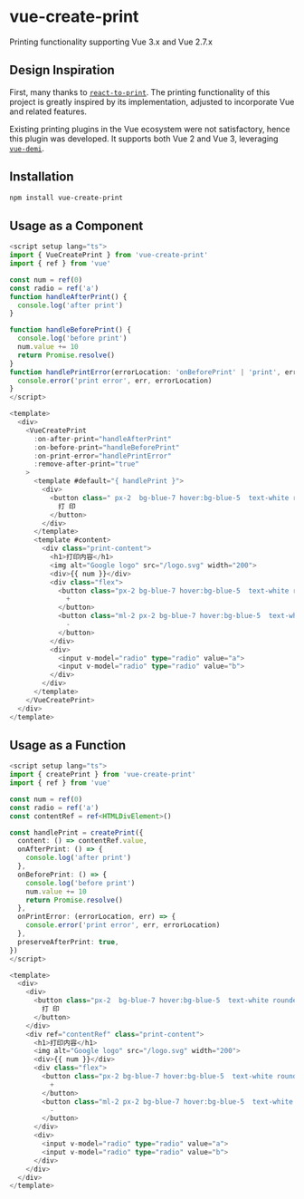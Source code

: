 # vue-create-print

Printing functionality supporting Vue 3.x and Vue 2.7.x

## Design Inspiration

First, many thanks to [`react-to-print`](https://github.com/MatthewHerbst/react-to-print). The printing functionality of this project is greatly inspired by its implementation, adjusted to incorporate Vue and related features.

Existing printing plugins in the Vue ecosystem were not satisfactory, hence this plugin was developed. It supports both Vue 2 and Vue 3, leveraging [`vue-demi`](https://github.com/vueuse/vue-demi).

## Installation

```bash
npm install vue-create-print
```

## Usage as a Component

``` ts
<script setup lang="ts">
import { VueCreatePrint } from 'vue-create-print'
import { ref } from 'vue'

const num = ref(0)
const radio = ref('a')
function handleAfterPrint() {
  console.log('after print')
}

function handleBeforePrint() {
  console.log('before print')
  num.value += 10
  return Promise.resolve()
}
function handlePrintError(errorLocation: 'onBeforePrint' | 'print', err: Error) {
  console.error('print error', err, errorLocation)
}
</script>

<template>
  <div>
    <VueCreatePrint
      :on-after-print="handleAfterPrint"
      :on-before-print="handleBeforePrint"
      :on-print-error="handlePrintError"
      :remove-after-print="true"
    >
      <template #default="{ handlePrint }">
        <div>
          <button class=" px-2  bg-blue-7 hover:bg-blue-5  text-white rounded mb-2" @click="handlePrint">
            打 印
          </button>
        </div>
      </template>
      <template #content>
        <div class="print-content">
          <h1>打印内容</h1>
          <img alt="Google logo" src="/logo.svg" width="200">
          <div>{{ num }}</div>
          <div class="flex">
            <button class="px-2 bg-blue-7 hover:bg-blue-5  text-white rounded" @click="num++">
              +
            </button>
            <button class="ml-2 px-2 bg-blue-7 hover:bg-blue-5  text-white rounded" @click="num--">
              -
            </button>
          </div>
          <div>
            <input v-model="radio" type="radio" value="a">
            <input v-model="radio" type="radio" value="b">
          </div>
        </div>
      </template>
    </VueCreatePrint>
  </div>
</template>
```
## Usage as a Function

``` ts
<script setup lang="ts">
import { createPrint } from 'vue-create-print'
import { ref } from 'vue'

const num = ref(0)
const radio = ref('a')
const contentRef = ref<HTMLDivElement>()

const handlePrint = createPrint({
  content: () => contentRef.value,
  onAfterPrint: () => {
    console.log('after print')
  },
  onBeforePrint: () => {
    console.log('before print')
    num.value += 10
    return Promise.resolve()
  },
  onPrintError: (errorLocation, err) => {
    console.error('print error', err, errorLocation)
  },
  preserveAfterPrint: true,
})
</script>

<template>
  <div>
    <div>
      <button class="px-2  bg-blue-7 hover:bg-blue-5  text-white rounded mb-2" @click="handlePrint">
        打 印
      </button>
    </div>
    <div ref="contentRef" class="print-content">
      <h1>打印内容</h1>
      <img alt="Google logo" src="/logo.svg" width="200">
      <div>{{ num }}</div>
      <div class="flex">
        <button class="px-2 bg-blue-7 hover:bg-blue-5  text-white rounded" @click="num++">
          +
        </button>
        <button class="ml-2 px-2 bg-blue-7 hover:bg-blue-5  text-white rounded" @click="num--">
          -
        </button>
      </div>
      <div>
        <input v-model="radio" type="radio" value="a">
        <input v-model="radio" type="radio" value="b">
      </div>
    </div>
  </div>
</template>
```
